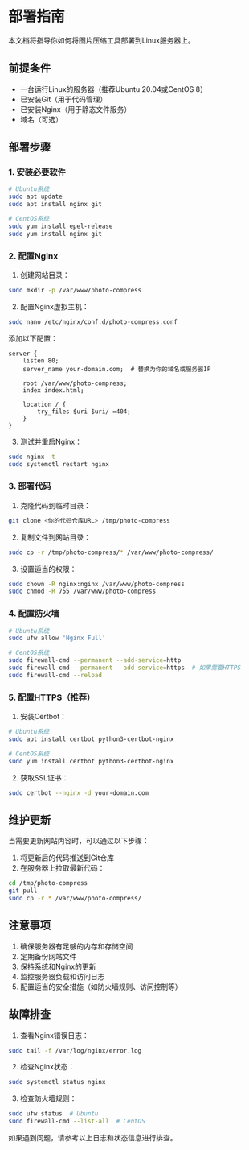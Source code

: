 # 部署指南

本文档将指导你如何将图片压缩工具部署到Linux服务器上。

## 前提条件

- 一台运行Linux的服务器（推荐Ubuntu 20.04或CentOS 8）
- 已安装Git（用于代码管理）
- 已安装Nginx（用于静态文件服务）
- 域名（可选）

## 部署步骤

### 1. 安装必要软件

```bash
# Ubuntu系统
sudo apt update
sudo apt install nginx git

# CentOS系统
sudo yum install epel-release
sudo yum install nginx git
```

### 2. 配置Nginx

1. 创建网站目录：
```bash
sudo mkdir -p /var/www/photo-compress
```

2. 配置Nginx虚拟主机：
```bash
sudo nano /etc/nginx/conf.d/photo-compress.conf
```

添加以下配置：
```nginx
server {
    listen 80;
    server_name your-domain.com;  # 替换为你的域名或服务器IP

    root /var/www/photo-compress;
    index index.html;

    location / {
        try_files $uri $uri/ =404;
    }
}
```

3. 测试并重启Nginx：
```bash
sudo nginx -t
sudo systemctl restart nginx
```

### 3. 部署代码

1. 克隆代码到临时目录：
```bash
git clone <你的代码仓库URL> /tmp/photo-compress
```

2. 复制文件到网站目录：
```bash
sudo cp -r /tmp/photo-compress/* /var/www/photo-compress/
```

3. 设置适当的权限：
```bash
sudo chown -R nginx:nginx /var/www/photo-compress
sudo chmod -R 755 /var/www/photo-compress
```

### 4. 配置防火墙

```bash
# Ubuntu系统
sudo ufw allow 'Nginx Full'

# CentOS系统
sudo firewall-cmd --permanent --add-service=http
sudo firewall-cmd --permanent --add-service=https  # 如果需要HTTPS
sudo firewall-cmd --reload
```

### 5. 配置HTTPS（推荐）

1. 安装Certbot：
```bash
# Ubuntu系统
sudo apt install certbot python3-certbot-nginx

# CentOS系统
sudo yum install certbot python3-certbot-nginx
```

2. 获取SSL证书：
```bash
sudo certbot --nginx -d your-domain.com
```

## 维护更新

当需要更新网站内容时，可以通过以下步骤：

1. 将更新后的代码推送到Git仓库
2. 在服务器上拉取最新代码：
```bash
cd /tmp/photo-compress
git pull
sudo cp -r * /var/www/photo-compress/
```

## 注意事项

1. 确保服务器有足够的内存和存储空间
2. 定期备份网站文件
3. 保持系统和Nginx的更新
4. 监控服务器负载和访问日志
5. 配置适当的安全措施（如防火墙规则、访问控制等）

## 故障排查

1. 查看Nginx错误日志：
```bash
sudo tail -f /var/log/nginx/error.log
```

2. 检查Nginx状态：
```bash
sudo systemctl status nginx
```

3. 检查防火墙规则：
```bash
sudo ufw status  # Ubuntu
sudo firewall-cmd --list-all  # CentOS
```

如果遇到问题，请参考以上日志和状态信息进行排查。
